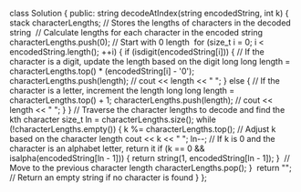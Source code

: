 class Solution {
public:
string decodeAtIndex(string encodedString, int k) {
stack<long long> characterLengths; // Stores the lengths of characters in the decoded string
​
// Calculate lengths for each character in the encoded string
characterLengths.push(0); // Start with 0 length
​
for (size_t i = 0; i < encodedString.length(); ++i) {
if (isdigit(encodedString[i])) {
// If the character is a digit, update the length based on the digit
long long length = characterLengths.top() * (encodedString[i] - '0');
characterLengths.push(length);
//  cout << length << " ";
} else {
// If the character is a letter, increment the length
long long length = characterLengths.top() + 1;
characterLengths.push(length);
//  cout << length << " ";
}
}
// Traverse the character lengths to decode and find the kth character
size_t ln = characterLengths.size();
while (!characterLengths.empty()) {
k %= characterLengths.top(); // Adjust k based on the character length
cout << k << " ";
ln--;
// If k is 0 and the character is an alphabet letter, return it
if (k == 0 && isalpha(encodedString[ln - 1])) {
return string(1, encodedString[ln - 1]);
}
​
// Move to the previous character length
characterLengths.pop();
}
​
return ""; // Return an empty string if no character is found
}
};
​
